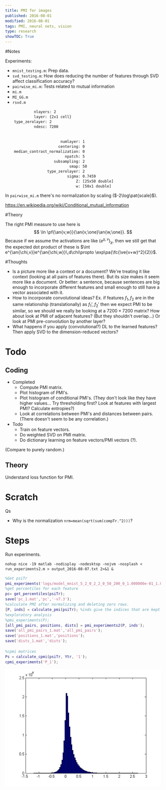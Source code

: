 ```yaml
---
title: PMI for images
published: 2016-08-01
modified: 2016-08-01
tags: PMI, neural nets, vision
type: research
showTOC: True
---
```


#Notes

Experiments:

* `mnist_testing.m`: Prep data.
* `svd_testing.m`: How does reducing the number of features through SVD affect classification accuracy?
* `pairwise_mi.m`: Tests related to mutual information
* `mi.m`
* `MI_GG.m`
* `rsvd.m`



```
	         nlayers: 2
             layer: {2x1 cell}
    type_zerolayer: 2
             ndesc: 7200


                         numlayer: 1
                        centering: 0
    median_contrast_normalization: 0
                           npatch: 5
                      subsampling: 2
                             smap: 50
                   type_zerolayer: 2
                            sigma: 0.7459
                                Z: [25x50 double]
                                w: [50x1 double]
```

In `pairwise_mi.m` there's no normalization by scaling ($-2\log\pat{scale}$).

https://en.wikipedia.org/wiki/Conditional_mutual_information

#Theory

The right PMI measure to use here is
$$
\ln \pf{\an{v,w}}{\an{v,\one}\an{w,\one}}.
$$
Because if we assume the activations are like $(e^{\chi,v})_\chi$, then we still get that the expected dot product of these is $\int e^{\an{\chi,v}}e^{\an{\chi,w}}\,d\chi\propto \exp\pa{\fc{\ve{v+w}^2}{2}}$.

#Thoughts

* Is a picture more like a context or a document? We're treating it like context (looking at all pairs of features there). But its size makes it seem more like a document. Or better: a sentence, because sentences are big enough to incorporate different features and small enough to still have a vector associated with it.
* How to incorporate convolutional ideas? Ex. if features $f_1,f_2$ are in the same relationship (translationally) as $f_1',f_2'$ then we expect PMI to be similar, so we should we really be looking at a $7200\times 7200$ matrix? How about look at PMI of adjacent features? (But they shouldn't overlap...) Or look at PMI pre-convolution by another layer?
* What happens if you apply (convolutional?) DL to the learned features? Then apply SVD to the dimension-reduced vectors?

# Todo

## Coding

* Completed
  * Compute PMI matrix. 
  * Plot histogram of PMI's.
  * Plot histogram of conditional PMI's. (They don't look like they have higher values... Try thresholding first? Look at features with largest PMI? Calculate entropies?)
  * Look at correlations between PMI's and distances between pairs. (There doesn't seem to be any correlation.)
* Todo
  * Train on feature vectors.
  * Do weighted SVD on PMI matrix.
  * Do dictionary learning on feature vectors/PMI vectors (?).

(Compare to purely random.)

## Theory

Understand loss function for PMI.

# Scratch 

Qs

* Why is the normalization `nrm=mean(sqrt(sum(compTr.^2)))`?

# Steps

Run experiments.

```
nohup nice -19 matlab -nodisplay -nodesktop -nojvm -nosplash < run_experiments2.m > output_2016-08-07.txt 2>&1 &
```

```matlab
%Get psiTr
pmi_experiments('logs/model_mnist_5_2_0_2_2_0_50_200_0_1.000000e-01_1.000000e-01_1.000000e-01_2.mat');
%get percentiles for each feature
pc= get_percentiles(psiTr);
save('pc_1.mat','pc','-v7.3');
%calculate PMI after normalizing and deleting zero rows.
[P, inds] = calculate_pmi(psiTr); %inds give the indices that are kept (indices of nonzero rows)
%exploratory analysis
%pmi_experiments(P);
[all_pmi_pairs, positions, dists] = pmi_experiments2(P, inds');
save('all_pmi_pairs_1.mat','all_pmi_pairs');
save('positions_1.mat','positions');
save('dists_1.mat','dists');

%cpmi matrices
Ps = calculate_cpmi(psiTr, Ytr, '1');
cpmi_experiments('P_1');
```

<img src="/images/pmi/pmi_histogram_1.jpg">
